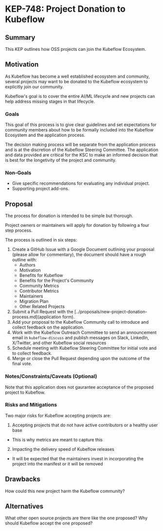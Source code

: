 # KEP-748: Project Donation to Kubeflow

## Summary
This KEP outlines how OSS projects can join the Kubeflow Ecosystem.

## Motivation
As Kubeflow has become a well established ecosystem and community, several
projects may want to be donated to the Kubeflow ecosystem to explicitly join our 
community. 

Kubeflow's goal is to cover the entire AI/ML lifecycle and new projects can help 
address missing stages in that lifecycle.

### Goals
This goal of this process is to give clear guidelines and set expectations 
for community members about how to be formally included into the Kubeflow Ecosystem and 
the application process.

The decision making process will be separate from the application process and is at the 
discretion of the Kubeflow Steering Committee. The application and data provided are 
critical for the KSC to make an informed decision that is best for the longetivity 
of the project and community.

### Non-Goals
- Give specific recommendations for evaluating any individual project.
- Supporting project add-ons.

## Proposal
The process for donation is intended to be simple but thorough.

Project owners or maintainers will apply for donation by following a four
step process. 

The process is outlined in six steps:

1. Create a GitHub Issue with a Google Document outlining your proposal (please allow for commentary), the document should have a rough outline with:
    - Authors
    - Motivation
    - Benefits for Kubeflow
    - Benefits for the Project's Community
    - Community Metrics
    - Contributor Metrics
    - Maintainers
    - Migration  Plan
    - Other Related Projects
2. Submit a Pull Request with the [../proposals/new-project-donation-process.md](application form).
3. Add your proposal to the Kubeflow Community call to introduce and collect feedback on
the application.
4. Work with the Kubeflow Outreach Committee to send an announcement email in `kubeflow-discuss` and publish messages on Slack, LinkedIn, X/Twitter, and other Kubeflow social resources
5. Schedule meeting with Kubeflow Steering Committee for initial vote and to collect feedback.
6. Merge or close the Pull Request depending upon the outcome of the final vote.

### Notes/Constraints/Caveats (Optional)

Note that this application does not gaurantee acceptance of the proposed project to Kubeflow.

### Risks and Mitigations

Two major risks for Kubeflow accepting projects are:
1. Accepting projects that do not have active contributors or a healthy user base
- This is why metrics are meant to capture this
2. Impacting the delivery speed of Kubeflow releases
- It will be expected that the maintainers invest in incorporating the project into the manifest or it will be removed

## Drawbacks

How could this new project harm the Kubeflow community?

## Alternatives

What other open source projects are there like the one proposed? 
Why should Kubeflow accept the one proposed?
